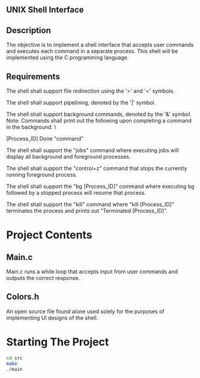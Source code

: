 
## UNIX Shell Interface

## Description
The objective is to implement a shell interface that accepts user commands and executes each 
command in a separate process. This shell will be implemented using the C programming language.

## Requirements 
The shell shall support file redirection using the '>' and '<' symbols. 

The shell shall support pipelining, denoted by the '|' symbol.

The shell shall support background commands, denoted by the '&' symbol. 
Note: Commands shall print out the following upon completing a command in the background. \

[Process_ID] Done "command"

The shell shall support the "jobs" command where executing jobs will display all background and foreground processes. 

The shell shall support the "control+z" command that stops the currently running foreground process.

The shell shall support the "bg [Process_ID]" command where executing bg followed by a stopped process will resume that process.

The shell shall support the "kill" command where "kill [Process_ID]" terminates the process and prints out "Terminated [Process_ID]".

# Project Contents

## Main.c 
Main.c runs a while loop that accepts input from user commands and outputs the correct response.

## Colors.h
An open source file found alone used solely for the purposes of implementing UI designs of the shell.
# Starting The Project
```bash
cd src
make
./main
```
